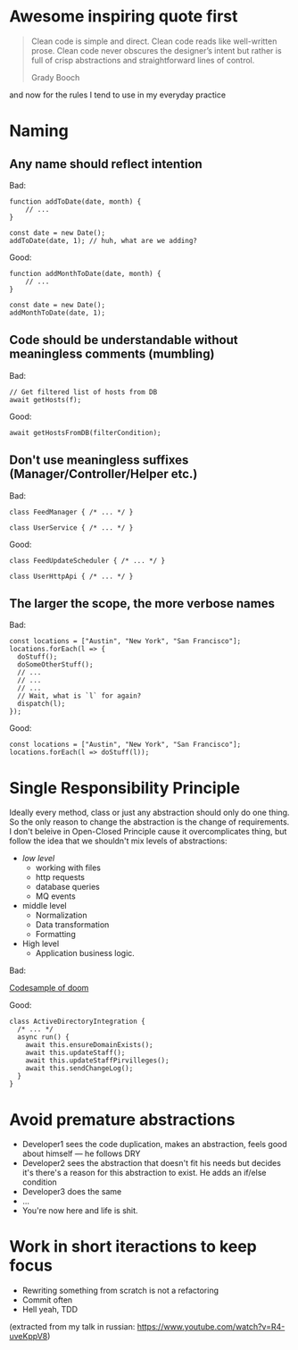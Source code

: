 # Awesome inspiring quote first

>  Clean code is simple and direct. Clean code reads like well-written
> prose. Clean code never obscures the designer’s intent but rather is
> full of crisp abstractions and straightforward lines of control.
>   
> Grady Booch

and now for the rules I tend to use in my everyday practice
# Naming

## Any name should reflect intention

Bad:
```
function addToDate(date, month) {
    // ...
}

const date = new Date();
addToDate(date, 1); // huh, what are we adding?
```
Good:
```
function addMonthToDate(date, month) {
    // ...
}

const date = new Date();
addMonthToDate(date, 1);
```

## Code should be understandable without meaningless comments (mumbling)

Bad:

```
// Get filtered list of hosts from DB
await getHosts(f);
```

Good:
```
await getHostsFromDB(filterCondition);
```

## Don't use meaningless suffixes (Manager/Controller/Helper etc.)

Bad:
```
class FeedManager { /* ... */ }

class UserService { /* ... */ }
```

Good:
```
class FeedUpdateScheduler { /* ... */ }

class UserHttpApi { /* ... */ }
```

## The larger the scope, the more verbose names

Bad:
```
const locations = ["Austin", "New York", "San Francisco"];
locations.forEach(l => {
  doStuff();
  doSomeOtherStuff();
  // ...
  // ...
  // ...
  // Wait, what is `l` for again?
  dispatch(l);
});
```

Good:
```
const locations = ["Austin", "New York", "San Francisco"];
locations.forEach(l => doStuff(l));
```

# Single Responsibility Principle
Ideally every method, class or just any abstraction should only do one thing. So the only reason to change the abstraction is the change of requirements. I don't beleive in Open-Closed Principle cause it overcomplicates thing, but follow the idea that we shouldn't mix levels of abstractions:
* _low level_
  - working with files
  - http requests
  - database queries
  - MQ events
* middle level
  - Normalization
  - Data transformation
  - Formatting
* High level
    - Application business logic.

Bad:

[Codesample of doom](https://www.youtube.com/watch?v=ODQ0SesuGwI)

Good:
```
class ActiveDirectoryIntegration {
  /* ... */
  async run() {
    await this.ensureDomainExists();
    await this.updateStaff();
    await this.updateStaffPirvilleges();
    await this.sendChangeLog();
  }
}
```

# Avoid premature abstractions
* Developer1 sees the code duplication, makes an abstraction, feels good about himself — he follows DRY
* Developer2 sees the abstraction that doesn't fit his needs but decides it's there's a reason for this abstraction to exist. He adds an if/else condition
* Developer3 does the same
* ...
* You're now here and life is shit.

# Work in short iteractions to keep focus
* Rewriting something from scratch is not a refactoring
* Commit often
* Hell yeah, TDD


(extracted from my talk in russian: https://www.youtube.com/watch?v=R4-uveKppV8)
